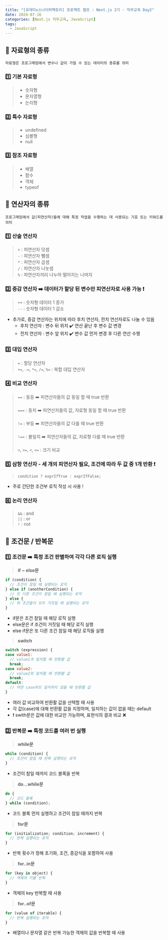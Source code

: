 ```yaml
---
title: "[유데미x스나이퍼팩토리] 프로젝트 캠프 : Next.js 2기 - 직무교육 Day2"
date: 2024-07-16
categories: [Next.js 직무교육, JavaScript]
tags: 
  - JavaScript
---
```

## 🚀 자료형의 종류
<span>`자료형은 프로그래밍에서 변수나 값이 가질 수 있는 데이터의 종류를 의미`</span>

### 1️⃣ 기본 자료형
  > - 숫자형<br>
  > - 문자열형<br>
  > - 논리형<br>
  
### 2️⃣ 특수 자료형
  > - undefined<br>
  > - 심볼형<br>
  > - null<br>
  
### 3️⃣ 참조 자료형
  > - 배열<br>
  > - 함수<br>
  > - 객체<br>
  > - typeof<br>

## 🚀 연산자의 종류
<span>`프로그래밍에서 값(피연산자)들에 대해 특정 작업을 수행하는 데 사용되는 기호 또는 키워드를 의미`</span>

### 1️⃣ 산술 연산자
  > `+` : 피연산자 덧셈<br>
  > `-` : 피연산자 뺄셈<br>
  > `*` : 피연산자 곱셈<br>
  > `/` : 피연산자 나눗셈<br>
  > `%` : 피연산자끼리 나누어 떨어지는 나머지<br>

### 2️⃣ 증감 연산자 ➡️ 데이터가 할당 된 변수만 피연산자로 사용 가능 ❗️
  > `++` : 숫자형 데이터 1 증가<br>
  > `--` : 숫자형 데이터 1 감소<br>

  - 추가로, 증감 연산자는 위치에 따라 후치 연산자, 전치 연산자로도 나눌 수 있음
    - 후치 연산자 : 변수 뒤 위치 ✔️ 연산 끝난 후 변수 값 변경
    - 전치 연산자 : 변수 앞 위치 ✔️ 변수 값 먼저 변경 후 다른 연산 수행

### 3️⃣ 대입 연산자
  > `=` : 할당 연산자<br>
  > `+=`, `-=`, `*=`, `/=`, `%=` : 복합 대입 연산자<br>

### 4️⃣ 비교 연산자
  > `==` : 동등 ➡️ 피연산자들의 값 동일 할 때 true 반환<br><br>
  > `===` : 동치 ➡️ 피연산자들의 값, 자료형 동일 할 때 true 반환<br>  
  > `!=` : 부등 ➡️ 피연산자들의 값 다를 때 true 반환<br>  
  > `!==` : 불일치 ➡️ 피연산자들의 값, 자료형 다를 때 true 반환<br>  
  > `>`, `>=`, `<`, `<=` : 크기 비교<br>

### 5️⃣ 삼항 연산자 - 세 개의 피연산자 필요, 조건에 따라 두 값 중 1개 반환 ❗️ 
  > `condition ? exprIfTrue : exprIfFalse;` <br>

  - 주로 간단한 조건부 로직 작성 시 사용 !

### 6️⃣ 논리 연산자
  > `&&` : and<br>
  > `||` : or<br>
  > `!` : not<br>

## 🚀 조건문 / 반복문

### 1️⃣ 조건문 ➡️ 특정 조건 판별하여 각각 다른 로직 실행
  > **if ~ else문** 

  ```javascript
  if (condition) {
    // 조건이 참일 때 실행되는 로직
  } else if (anotherCondition) {
    // 또 다른 조건이 참일 때 실행되는 로직
  } else {
    // 위 조건들이 모두 거짓일 때 실행되는 로직
  }
  ```

  - if문은 조건 참일 때 해당 로직 실행 <br>
  - else문은 if 조건이 거짓일 때 해당 로직 실행 <br>
  - else if문은 또 다른 조건 참일 때 해당 로직들 실행 <br>

  > **switch** 

  ```javascript
  switch (expression) {
  case value1:
    // value1과 일치할 때 반환활 값
    break;
  case value2:
    // value2와 일치할 때 반환활 값
    break;
  default:
    // 어떤 case와도 일치하지 않을 때 반환활 값
  }
  ```

  - 여러 값 비교하여 반환활 값을 선택할 때 사용
  - 각 값(case)에 대해 반환활 값을 지정하며, 일치하는 값이 없을 때는 default
  - ❗️ swith문은 값에 대한 비교만 가능하며, 표현식의 결과 비교 ❌
  
### 2️⃣ 반복문 ➡️ 특정 코드를 여러 번 실행
  > **while문**

  ```javascript
  while (condition) {
    // 조건이 참일 때 반복 실행되는 로직
  }
  ```

  - 조건이 참일 때까지 코드 블록을 반복

  > **do...while문**

  ```javascript
  do {
    // 코드 블록
  } while (condition);
  ```

  - 코드 블록 먼저 실행하고 조건이 참일 때까지 반복

  > **for문**

  ```javascript
  for (initialization; condition; increment) {
    // 반복 실행되는 로직
  }
  ```

  - 반복 횟수가 정해 초기화, 조건, 증감식을 포함하여 사용

  > **for..in문**

  ```javascript
  for (key in object) {
    // 객체의 키를 반복
  }
  ```

  - 객체의 key 반복할 때 사용

  > **for..of문** 

  ```javascript
  for (value of iterable) {
    // 반복 실행되는 로직
  }
  ```

  - 배열이나 문자열 같은 반복 가능한 객체의 값을 반복할 때 사용